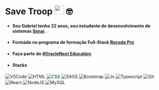 # Save Troop <img src="https://media.giphy.com/media/hvRJCLFzcasrR4ia7z/giphy.gif" width="30"> 🤓

<html>
  
  <body>
    
 
<ul>
  <li>
      <h4>Sou Gabriel tenho 22 anos, sou estudante de desenvolvimento de sistemas <a href="https://www.senaibahia.com.br/">Senai</a> .</h4> 
  </li>
  <li>  
      <h4>Formado no programa de formação Full-Stack <a href="https://recode.org.br/"> Recode Pro </a></h4>
  </li>
  <li>  
      <h4>Faço parte do <a href= "https://www.oracle.com/br/education/oracle-next-education/" > #OracleNext Education <a/></h4>
  </li>
  <li>
    <h4>Stacks</h4>
  </li>
</ul>

<div>
    <img align="center" alt="VSCode" src="https://img.shields.io/badge/Visual_Studio_Code-0078D4?style=for-the-badge&logo=visual%20studio%20code&logoColor=white">
    <img align="center" alt="HTML" src="https://img.shields.io/badge/HTML5-E34F26?style=for-the-badge&logo=html5&logoColor=white">
    <img align="center" alt="CSS" src="https://img.shields.io/badge/CSS3-1572B6?style=for-the-badge&logo=css3&logoColor=white">
    <img align="center" alt="SASS" src="https://img.shields.io/badge/-Sass-232323?style=flat&labelColor=CC6699&logo=sass&logoColor=ffffff">
    
   <img align="center" alt="Bootstrap" src="https://img.shields.io/badge/Bootstrap-563D7C?style=for-the-badge&logo=bootstrap&logoColor=white">
    <img align="center" alt="Js" src="https://img.shields.io/badge/JavaScript-323330?style=for-the-badge&logo=javascript&logoColor=F7DF1E">
   <img align="center" alt="Typescript" src="https://img.shields.io/badge/TypeScript-007ACC?style=for-the-badge&logo=typescript&logoColor=white">
    <img align="center" alt="Git" src="https://img.shields.io/badge/GIT-E44C30?style=for-the-badge&logo=git&logoColor=white">
    <img align="center" alt="React" src="https://img.shields.io/badge/React-20232A?style=for-the-badge&logo=react&logoColor=61DAFB">
    <img align="center" alt="NodeJS" src="https://img.shields.io/badge/Node.js-43853D?style=for-the-badge&logo=node.js&logoColor=white">
    <img align="center" alt="MySQL" src="https://img.shields.io/badge/MySQL-00000F?style=for-the-badge&logo=mysql&logoColor=white">
 
</div>
</body>
</html>
